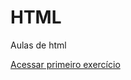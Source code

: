# HTML
 Aulas de html

<a href="https://vituhh.github.io/HTML/exercicios/ex001-primeiro_site/index.html">Acessar primeiro exercício</a>